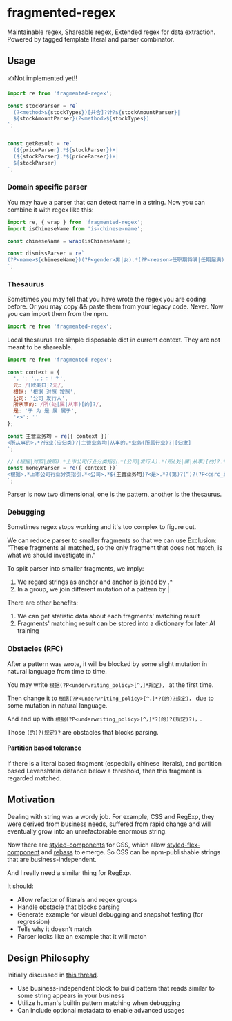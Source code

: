 # fragmented-regex

Maintainable regex, Shareable regex, Extended regex for data extraction. Powered by tagged template literal and parser combinator.

## Usage

✍️Not implemented yet!!

```javascript
import re from 'fragmented-regex';

const stockParser = re`
  (?<method>${stockTypes})[共合]?计?${stockAmountParser}|
  ${stockAmountParser}(?<method>${stockTypes})
`;


const getResult = re`
  (${priceParser}.*${stockParser})+|
  (${stockParser}.*${priceParser})+|
  ${stockParser}
`;
```

### Domain specific parser

You may have a parser that can detect name in a string. Now you can combine it with regex like this:

```javascript
import re, { wrap } from 'fragmented-regex';
import isChineseName from 'is-chinese-name';

const chineseName = wrap(isChineseName);

const dismissParser = re`
(?P<name>${chineseName})(?P<gender>男|女).*(?P<reason>任职期将满|任期届满)
`;

```

### Thesaurus

Sometimes you may fell that you have wrote the regex you are coding before. Or you may copy && paste them from your legacy code. Never. Now you can import them from the npm.

```javascript
import re from 'fragmented-regex';


```

Local thesaurus are simple disposable dict in current context. They are not meant to be shareable.

```javascript
import re from 'fragmented-regex';

const context = {
  '。': '，。；：！？',
  元: /[欧美日]?元/,
  根据: '根据 对照 按照',
  公司: '公司 发行人',
  所从事的: /所(处|属|从事)[的]?/,
  是: '于 为 是 属 属于',
  '<>': ''
};

const 主营业务均 = re({ context })`
<所从事的>.*?行业(应归类)?|主营业务均|从事的.*业务(所属行业)?|[归隶]
`;

// (根据|对照|按照).*上市公司行业分类指引.*(公司|发行人).*(所(处|属|从事)[的]?.*?行业(应归类)?|主营业务均|从事的.*业务(所属行业)?|[归隶])?(于|为|是|属(于)?).*?(第)?(“)?(?P<csrc_industry_code>[A-Z][\d]{2})(?P<csrc_industry_name>.*)(的|”||，|。)
const moneyParser = re({ context })`
<根据>.*上市公司行业分类指引.*<公司>.*${主营业务均}?<是>.*?(第)?(“)?(?P<csrc_industry_code>[A-Z][\d]{2})(?P<csrc_industry_name>.*)(的|”||，|。)
`;

```

Parser is now two dimensional, one is the pattern, another is the thesaurus.

### Debugging

Sometimes regex stops working and it's too complex to figure out.

We can reduce parser to smaller fragments so that we can use Exclusion: "These fragments all matched, so the only fragment that does not match, is what we should investigate in."

To split parser into smaller fragments, we imply:

1. We regard strings as anchor and anchor is joined by .*
1. In a group, we join different mutation of a pattern by |

There are other benefits:

1. We can get statistic data about each fragments' matching result
1. Fragments' matching result can be stored into a dictionary for later AI training

### Obstacles (RFC)

After a pattern was wrote, it will be blocked by some slight mutation in natural language from time to time.

You may write ```根据(?P<underwriting_policy>[^，]*规定)，``` at the first time.

Then change it to ```根据(?P<underwriting_policy>[^，]*?(的)?规定)，``` due to some mutation in natural language.

And end up with ```根据(?P<underwriting_policy>[^，]*?(的)?(规定)?)，```.

Those ```(的)?(规定)?``` are obstacles that blocks parsing.

#### Partition based tolerance

If there is a literal based fragment (especially chinese literals), and partition based Levenshtein distance below a threshold, then this fragment is regarded matched.

## Motivation

Dealing with string was a wordy job. For example, CSS and RegExp, they were derived from business needs, suffered from rapid change and will eventually grow into an unrefactorable enormous string.

Now there are [styled-components](https://github.com/styled-components/styled-components) for CSS, which allow [styled-flex-component](https://github.com/SaraVieira/styled-flex-component) and [rebass](https://github.com/jxnblk/rebass) to emerge. So CSS can be npm-publishable strings that are business-independent.

And I really need a similar thing for RegExp.

It should:

- Allow refactor of literals and regex groups
- Handle obstacle that blocks parsing
- Generate example for visual debugging and snapshot testing (for regression)
- Tells why it doesn't match
- Parser looks like an example that it will match

## Design Philosophy

Initially discussed in [this thread](https://github.com/GregRos/parjs/issues/4#issuecomment-379176500).

- Use business-independent block to build pattern that reads similar to some string appears in your business
- Utilize human's builtin pattern matching when debugging
- Can include optional metadata to enable advanced usages
